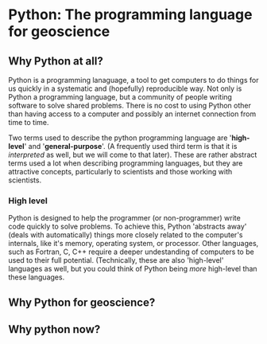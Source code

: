 # Python: The programming language for geoscience

## Why Python at all?

Python is a programming lanaguage, a tool to get computers to do things for us quickly in a systematic and (hopefully) reproducible way. Not only is Python a programming language, but a community of people writing software to solve shared problems. There is no cost to using Python other than having access to a computer and possibly an internet connection from time to time. 

Two terms used to describe the python programming language are '__high-level__' and '__general-purpose__'. (A frequently used third term is that it is _interpreted_ as well, but we will come to that later). These are rather abstract terms used a lot when describing programming languages, but they are attractive concepts, particularly to scientists and those working with scientists.

### High level

Python is designed to help the programmer (or non-programmer) write code quickly to solve problems. To achieve this, Python 'abstracts away' (deals with automatically) things more closely related to the computer's internals, like it's memory, operating system, or processor. Other languages, such as Fortran, C, C++ require a deeper undestanding of computers to be used to their full potential. (Technically, these are also 'high-level' languages as well, but you could think of Python being _more_ high-level than these languages.





## Why Python for geoscience?


## Why python now?
